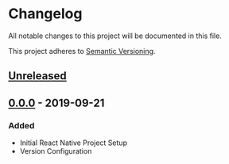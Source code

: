 # Changelog

All notable changes to this project will be documented in this file.

This project adheres to [Semantic Versioning](https://semver.org/).

## [Unreleased](https://github.com/g-ravity/saysup/compare/v0.0.0...g-ravity:master)

## [0.0.0](https://github.com/g-ravity/saysup/releases/tag/v0.0.0) - 2019-09-21

### Added

- Initial React Native Project Setup
- Version Configuration
